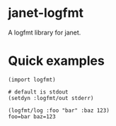# janet-logfmt

A logfmt library for janet.

# Quick examples

```
(import logfmt)

# default is stdout
(setdyn :logfmt/out stderr)

(logfmt/log :foo "bar" :baz 123)
foo=bar baz=123
```